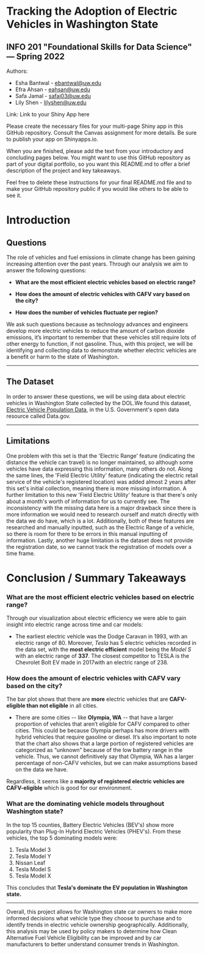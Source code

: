 # Tracking the Adoption of Electric Vehicles in Washington State
## INFO 201 "Foundational Skills for Data Science" — Spring 2022

Authors: 
* Esha Bantwal - ebantwal@uw.edu
* Efra Ahsan - eahsan@uw.edu
* Safa Jamal - safaj03@uw.edu
* Lily Shen - lilyshen@uw.edu

Link: Link to your Shiny App here

Please create the necessary files for your multi-page Shiny app in this GitHub repository. Consult the Canvas assignment for more details. Be sure to publish your app on Shinyapps.io.

When you are finished, please add the text from your introductory and concluding pages below. You might want to use this GitHub repository as part of your digital portfolio, so you want this README.md to offer a brief description of the project and key takeaways.

Feel free to delete these instructions for your final README.md file and to make your GitHub repository public if you would like others to be able to see it. 

# Introduction

## Questions

The role of vehicles and fuel emissions in climate change has been gaining increasing attention over the past years. Through our analysis we aim to answer the following questions:

* **What are the most efficient electric vehicles based on electric range?**

* **How does the amount of electric vehicles with CAFV vary based on the city?**

* **How does the number of vehicles fluctuate per region?**

We ask such questions because as technology advances and engineers develop more electric vehicles to reduce the amount of carbon dioxide emissions, it’s important to remember that these vehicles still require lots of other energy to function, if not gasoline. Thus, with this project, we will be identifying and collecting data to demonstrate whether electric vehicles are a benefit or harm to the state of Washington.

* **

## The Dataset

In order to answer these questions, we will be using data about electric vehicles in Washington State collected by the DOL.We found this dataset, [Electric Vehicle Population Data](https://data.wa.gov/Transportation/Electric-Vehicle-Population-Data/f6w7-q2d2), in the U.S. Government's open data resource called Data.gov. 

* **

## Limitations

One problem with this set is that the 'Electric Range' feature (indicating the distance the vehicle can travel) is no longer maintained, so although some vehicles have data expressing this information, many others do not. Along the same lines, the 'Field Electric Utility' feature (indicating the electric retail service of the vehicle's registered location) was added almost 2 years after this set's initial collection, meaning there is more missing information. A further limitation to this new 'Field Electric Utility' feature is that there's only about a month's worth of information for us to currently see. The inconsistency with the missing data here is a major drawback since there is more information we would need to research ourself and match directly with the data we do have, which is a lot. Additionally, both of these features are researched and manually inputted, such as the Electric Range of a vehicle, so there is room for there to be errors in this manual inputting of information. Lastly, another huge limitation is the dataset does not provide the registration date, so we cannot track the registration of models over a time frame.



# Conclusion / Summary Takeaways


### **What are the most efficient electric vehicles based on electric range?**

Through our visualization about electric efficiency we were able to gain insight into electric range across time and car models:

* The earliest electric vehicle was the Dodge Caravan in 1993, with an electric range of 80. Moreover, *Tesla* has 5 electric vehicles recorded in the data set, with the **most electric efficient** model being the *Model S* with an electric range of **337**. The closest competitor to TESLA is the Chevrolet Bolt EV made in 2017with an electric range of 238. 

### **How does the amount of electric vehicles with CAFV vary based on the city?**

The bar plot shows that there are **more** electric vehicles that are **CAFV-eligible than not eligible** in all cities.

* There are some cities -- like **Olympia, WA** -- that have a larger proportion of vehicles that aren’t eligible for CAFV compared to other cities. This could be because Olympia perhaps has more drivers with hybrid vehicles that require gasoline or diesel. It’s also important to note that the chart also shows that a large portion of registered vehicles are categorized as “unknown” because of the low battery range in the vehicle. Thus, we cannot definitively say that Olympia, WA has a larger percentage of non-CAFV vehicles, but we can make assumptions based on the data we have. 

Regardless, it seems like a **majority of registered electric vehicles are CAFV-eligible** which is good for our environment.


### **What are the dominating vehicle models throughout Washington state?**

In the top 15 counties, Battery Electric Vehicles (BEV's) show more popularity than Plug-In Hybrid Electric Vehicles (PHEV's). From these vehicles, the top 5 dominating models were:

1. Tesla Model 3
2. Tesla Model Y
3. Nissan Leaf
4. Tesla Model S
5. Tesla Model X

This concludes that **Tesla's dominate the EV population in Washington state.**
* **
Overall, this project allows for Washington state car owners to make more informed decisions what vehicle type they choose to purchase and to identify trends in electric vehicle ownership geographically. Additionally, this analysis may be used by policy makers to determine how Clean Alternative Fuel Vehicle Eligibility can be improved and by car manufacturers to better understand consumer trends in Washington. 



